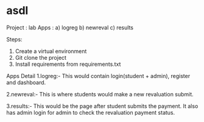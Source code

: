 # asdl

Project : lab
  Apps  : a) logreg
          b) newreval
          c) results
          
Steps:
1. Create a virtual environment
2. Git clone the project
3. Install requirements from requirements.txt


Apps Detail
1.logreg:-
  This would contain login(student + admin), register and dashboard.
  
2.newreval:-
  This is where students would make a new revaluation submit.
  
3.results:-
  This would be the page after student submits the payment.
  It also has admin login for admin to check the revaluation payment status.
